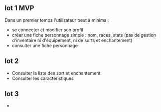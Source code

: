 ## lot 1 MVP
Dans un premier temps l'utilisateur peut à minima :
- se connecter et modifier son profil
- créer une fiche personnage simple : nom, races, stats (pas de gestion d'inventaire ni d'équipement, ni de sorts et enchantement)
- consulter une fiche personnage

## lot 2
- Consulter la liste des sort et enchantement
- Consulter les caractéristiques

## lot 3
- 
